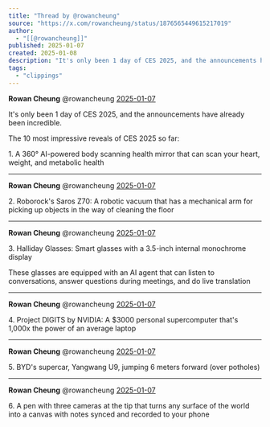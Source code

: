 ```yaml
---
title: "Thread by @rowancheung"
source: "https://x.com/rowancheung/status/1876565449615217019"
author:
  - "[[@rowancheung]]"
published: 2025-01-07
created: 2025-01-08
description: "It's only been 1 day of CES 2025, and the announcements have already been incredible. The 10 most impressive reveals of CES 2025 so far: 1"
tags:
  - "clippings"
---
```

**Rowan Cheung** @rowancheung [2025-01-07](https://x.com/rowancheung/status/1876565449615217019)

It's only been 1 day of CES 2025, and the announcements have already been incredible.

The 10 most impressive reveals of CES 2025 so far:

1\. A 360° AI-powered body scanning health mirror that can scan your heart, weight, and metabolic health

---

**Rowan Cheung** @rowancheung [2025-01-07](https://x.com/rowancheung/status/1876565471887085772)

2\. Roborock's Saros Z70: A robotic vacuum that has a mechanical arm for picking up objects in the way of cleaning the floor

---

**Rowan Cheung** @rowancheung [2025-01-07](https://x.com/rowancheung/status/1876565494343385366)

3\. Halliday Glasses: Smart glasses with a 3.5-inch internal monochrome display

These glasses are equipped with an AI agent that can listen to conversations, answer questions during meetings, and do live translation

---

**Rowan Cheung** @rowancheung [2025-01-07](https://x.com/rowancheung/status/1876565516698980503)

4\. Project DIGITS by NVIDIA: A $3000 personal supercomputer that's 1,000x the power of an average laptop

---

**Rowan Cheung** @rowancheung [2025-01-07](https://x.com/rowancheung/status/1876565538949763350)

5\. BYD's supercar, Yangwang U9, jumping 6 meters forward (over potholes)

---

**Rowan Cheung** @rowancheung [2025-01-07](https://x.com/rowancheung/status/1876565561271836956)

6\. A pen with three cameras at the tip that turns any surface of the world into a canvas with notes synced and recorded to your phone